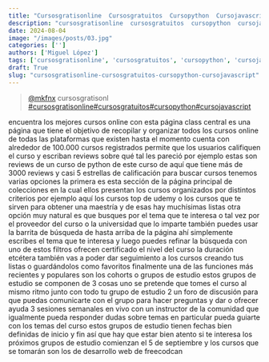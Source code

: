 ```yaml
---
title: "Cursosgratisonline  Cursosgratuitos  Cursopython  Cursojavascript"
description: "cursosgratisonline  cursosgratuitos  cursopython  cursojavascript"
date: 2024-08-04
image: "/images/posts/03.jpg"
categories: ['']
authors: ['Miguel López']
tags: ['cursosgratisonline', 'cursosgratuitos', 'cursopython', 'cursojavascript']
draft: True
slug: "cursosgratisonline-cursosgratuitos-cursopython-cursojavascript"
---
```


<blockquote class="tiktok-embed" cite="{https://www.tiktok.com/@mkfnx/video/7137395019304029445}" data-video-id="7137395019304029445" style="max-width: 605px;min-width: 325px;" > <section> <a target="_blank" title="@mkfnx" href="https://www.tiktok.com/@mkfnx?refer=embed">@mkfnx</a> cursosgratisonl </section> <a title="cursosgratisonline" target="_blank" href="https://www.tiktok.com/tag/cursosgratisonline?refer=embed">#cursosgratisonline</a><a title="cursosgratuitos" target="_blank" href="https://www.tiktok.com/tag/cursosgratuitos?refer=embed">#cursosgratuitos</a><a title="cursopython" target="_blank" href="https://www.tiktok.com/tag/cursopython?refer=embed">#cursopython</a><a title="cursojavascript" target="_blank" href="https://www.tiktok.com/tag/cursojavascript?refer=embed">#cursojavascript</a> </blockquote> <script async src="https://www.tiktok.com/embed.js"></script>

encuentra los mejores cursos online con esta página class central es una página que tiene el objetivo de recopilar y organizar todos los cursos online de todas las plataformas que existen hasta el momento cuenta con alrededor de 100.000 cursos registrados permite que los usuarios califiquen el curso y escriban reviews sobre qué tal les pareció por ejemplo estas son reviews de un curso de python de este curso de aquí que tiene más de 3000 reviews y casi 5 estrellas de calificación para buscar cursos tenemos varias opciones la primera es esta sección de la página principal de colecciones en la cual ellos presentan los cursos organizados por distintos criterios por ejemplo aquí los cursos top de udemy o los cursos que te sirven para obtener una maestría y de esas hay muchísimas listas otra opción muy natural es que busques por el tema que te interesa o tal vez por el proveedor del curso o la universidad que lo imparte también puedes usar la barrita de búsqueda de hasta arriba de la página ahí simplemente escribes el tema que te interesa y luego puedes refinar la búsqueda con uno de estos filtros ofrecen certificado el nivel del curso la duración etcétera también vas a poder dar seguimiento a los cursos creando tus listas o guardándolos como favoritos finalmente una de las funciones más recientes y populares son los cohorts o grupos de estudio estos grupos de estudio se componen de 3 cosas uno se pretende que tomes el curso al mismo ritmo junto con todo tu grupo de estudio 2 un foro de discusión para que puedas comunicarte con el grupo para hacer preguntas y dar o ofrecer ayuda 3 sesiones semanales en vivo con un instructor de la comunidad que igualmente pueda responder dudas sobre temas en particular pueda guiarte con los temas del curso estos grupos de estudio tienen fechas bien definidas de inicio y fin así que hay que estar bien atento si te interesa los próximos grupos de estudio comienzan el 5 de septiembre y los cursos que se tomarán son los de desarrollo web de freecodcan 